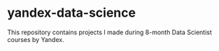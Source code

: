 # yandex-data-science
This repository contains projects I made during 8-month Data Scientist courses by Yandex.

